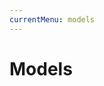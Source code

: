 ```yaml
---
currentMenu: models
---
```


# Models

<!-- @TODO Jasper, please update the models page with all information regarding models. -->

